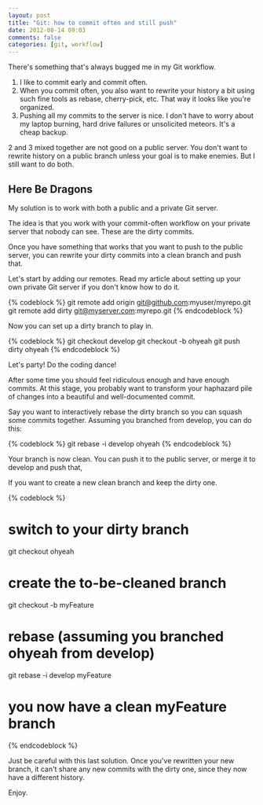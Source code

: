 ```yaml
---
layout: post
title: "Git: how to commit often and still push"
date: 2012-08-14 09:03
comments: false
categories: [git, workflow]
---
```


There's something that's always bugged me in my Git workflow.

1. I like to commit early and commit often.
2. When you commit often, you also want to rewrite your history a bit using such fine tools as rebase, cherry-pick, etc. That way it looks like you're organized.
3. Pushing all my commits to the server is nice. I don't have to worry about my laptop burning, hard drive failures or unsolicited meteors. It's a cheap backup.

2 and 3 mixed together are not good on a public server. You don't want to rewrite history on a public branch unless your goal is to make enemies. But I still want to do both.

## Here Be Dragons

My solution is to work with both a public and a private Git server.

The idea is that you work with your commit-often workflow on your private server that nobody can see. These are the dirty commits.

Once you have something that works that you want to push to the public server, you can rewrite your dirty commits into a clean branch and push that.

Let's start by adding our remotes. Read my article about setting up your own private Git server if you don't know how to do it.

{% codeblock %}
git remote add origin git@github.com:myuser/myrepo.git
git remote add dirty git@myserver.com:myrepo.git
{% endcodeblock %}

Now you can set up a dirty branch to play in.

{% codeblock %}
git checkout develop
git checkout -b ohyeah
git push dirty ohyeah
{% endcodeblock %}

Let's party! Do the coding dance!

After some time you should feel ridiculous enough and have enough commits. At this stage, you probably want to transform your haphazard pile of changes into a beautiful and well-documented commit.

Say you want to interactively rebase the dirty branch so you can squash some commits together. Assuming you branched from develop, you can do this:

{% codeblock %}
git rebase -i develop ohyeah
{% endcodeblock %}

Your branch is now clean. You can push it to the public server, or merge it to develop and push that,

If you want to create a new clean branch and keep the dirty one.

{% codeblock %}
# switch to your dirty branch
git checkout ohyeah
 
# create the to-be-cleaned branch
git checkout -b myFeature
 
# rebase (assuming you branched ohyeah from develop)
git rebase -i develop myFeature
 
# you now have a clean myFeature branch
{% endcodeblock %}

Just be careful with this last solution. Once you've rewritten your new branch, it can't share any new commits with the dirty one, since they now have a different history.

Enjoy.
